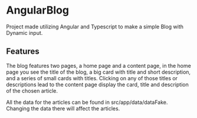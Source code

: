 # AngularBlog

Project made utilizing Angular and Typescript to make a simple Blog with Dynamic input. 

## Features
The blog features two pages, a home page and a content page, in the home page you see the title of the blog, a big card with title and short description, and a series of small cards with titles. Clicking on any of those titles or descriptions lead to the content page display the card, title and description of the chosen article.

All the data for the articles can be found in src/app/data/dataFake. Changing the data there will affect the articles.
